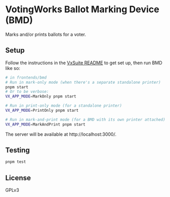 # VotingWorks Ballot Marking Device (BMD)

Marks and/or prints ballots for a voter.

## Setup

Follow the instructions in the [VxSuite README](../../README.md) to get set up,
then run BMD like so:

```sh
# in frontends/bmd
# Run in mark-only mode (when there's a separate standalone printer)
pnpm start
# Or to be verbose:
VX_APP_MODE=MarkOnly pnpm start

# Run in print-only mode (for a standalone printer)
VX_APP_MODE=PrintOnly pnpm start

# Run in mark-and-print mode (for a BMD with its own printer attached)
VX_APP_MODE=MarkAndPrint pnpm start
```

The server will be available at http://localhost:3000/.

## Testing

```sh
pnpm test
```

## License

GPLv3
